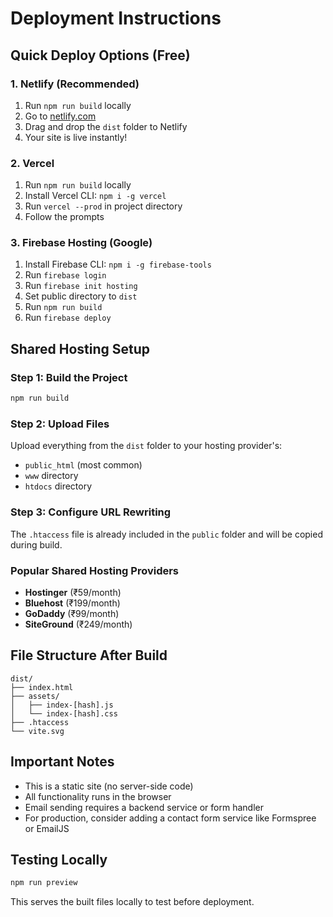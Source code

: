 # Deployment Instructions

## Quick Deploy Options (Free)

### 1. Netlify (Recommended)
1. Run `npm run build` locally
2. Go to [netlify.com](https://netlify.com)
3. Drag and drop the `dist` folder to Netlify
4. Your site is live instantly!

### 2. Vercel
1. Run `npm run build` locally
2. Install Vercel CLI: `npm i -g vercel`
3. Run `vercel --prod` in project directory
4. Follow the prompts

### 3. Firebase Hosting (Google)
1. Install Firebase CLI: `npm i -g firebase-tools`
2. Run `firebase login`
3. Run `firebase init hosting`
4. Set public directory to `dist`
5. Run `npm run build`
6. Run `firebase deploy`

## Shared Hosting Setup

### Step 1: Build the Project
```bash
npm run build
```

### Step 2: Upload Files
Upload everything from the `dist` folder to your hosting provider's:
- `public_html` (most common)
- `www` directory
- `htdocs` directory

### Step 3: Configure URL Rewriting
The `.htaccess` file is already included in the `public` folder and will be copied during build.

### Popular Shared Hosting Providers
- **Hostinger** (₹59/month)
- **Bluehost** (₹199/month)
- **GoDaddy** (₹99/month)
- **SiteGround** (₹249/month)

## File Structure After Build
```
dist/
├── index.html
├── assets/
│   ├── index-[hash].js
│   └── index-[hash].css
├── .htaccess
└── vite.svg
```

## Important Notes
- This is a static site (no server-side code)
- All functionality runs in the browser
- Email sending requires a backend service or form handler
- For production, consider adding a contact form service like Formspree or EmailJS

## Testing Locally
```bash
npm run preview
```

This serves the built files locally to test before deployment.